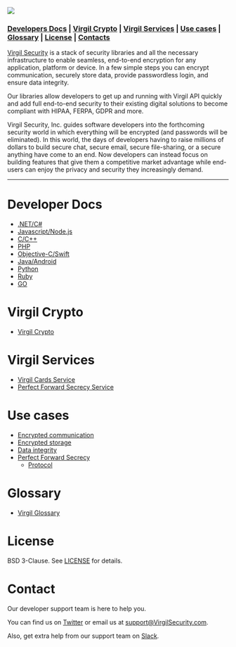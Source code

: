 <a href="https://virgilsecurity.com"><img src="images/VirgilLogo.png"></a>

### [Developers Docs](#head3) | [Virgil Crypto](#head2) | [Virgil Services](#head7) | [Use cases](#head4) | [Glossary](#head8) | [License](#head5) | [Contacts](#head6)

[Virgil Security](https://virgilsecurity.com) is a stack of security libraries and all the necessary infrastructure to enable seamless, end-to-end encryption for any application, platform or device. In a few simple steps you can encrypt communication, securely store data, provide passwordless login, and ensure data integrity.

Our libraries allow developers to get up and running with Virgil API quickly and add full end-to-end security to their existing digital solutions to become compliant with HIPAA, FERPA, GDPR and more.

Virgil Security, Inc. guides software developers into the forthcoming security world in which everything will be encrypted (and passwords will be eliminated). In this world, the days of developers having to raise millions of dollars to build secure chat, secure email, secure file-sharing, or a secure anything have come to an end. Now developers can instead focus on building features that give them a competitive market advantage while end-users can enjoy the privacy and security they increasingly demand.
***

# <a name="head3"></a>Developer Docs
- [.NET/C#](https://github.com/VirgilSecurity/virgil-sdk-net)
- [Javascript/Node.js](https://github.com/VirgilSecurity/virgil-sdk-javascript)
- [C/C++](https://github.com/VirgilSecurity/virgil-sdk-cpp)
- [PHP](https://github.com/VirgilSecurity/virgil-sdk-php)
- [Objective-C/Swift](https://github.com/VirgilSecurity/virgil-sdk-x)
- [Java/Android](https://github.com/VirgilSecurity/virgil-foundation-x)
- [Python](https://github.com/VirgilSecurity/virgil-sdk-python)
- [Ruby](https://github.com/VirgilSecurity/virgil-sdk-ruby)
- [GO](https://github.com/VirgilSecurity/virgil-crypto-go)

# <a name="head2"></a>Virgil Crypto
- [Virgil Crypto](https://github.com/VirgilSecurity/virgil-crypto)

# <a name="head7"></a>Virgil Services
- [Virgil Cards Service](https://developer.virgilsecurity.com/docs/api-reference/card-service/v5)
- [Perfect Forward Secrecy Service](https://developer.virgilsecurity.com/docs/api-reference/pfs-service/v4)

# <a name="head4"></a>Use cases
- [Encrypted communication](https://developer.virgilsecurity.com/docs/cs/use-cases/v4/encrypted-communication)
- [Encrypted storage](https://developer.virgilsecurity.com/docs/cs/use-cases/v4/encrypted-storage)
- [Data integrity](https://developer.virgilsecurity.com/docs/cs/use-cases/v4/data-integrity)
- [Perfect Forward Secrecy](https://developer.virgilsecurity.com/docs/cs/use-cases/v4/perfect-forward-secrecy)
  - [Protocol](/PFS_Protocol.md)

# <a name="head8"></a>Glossary
- [Virgil Glossary](https://developer.virgilsecurity.com/docs/glossary)

# <a name="head5"></a>License
BSD 3-Clause. See [LICENSE](https://github.com/VirgilSecurity/virgil/blob/master/LICENSE) for details.

# <a name="head6"></a>Contact
Our developer support team is here to help you.

You can find us on [Twitter](https://twitter.com/VirgilSecurity) or email us at support@VirgilSecurity.com.

Also, get extra help from our support team on [Slack](https://join.slack.com/t/VirgilSecurity/shared_invite/enQtMjg4MDE4ODM3ODA4LTc2OWQwOTQ3YjNhNTQ0ZjJiZDc2NjkzYjYxNTI0YzhmNTY2ZDliMGJjYWQ5YmZiOGU5ZWEzNmJiMWZhYWVmYTM).
